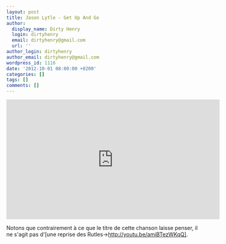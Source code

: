 ```yaml
---
layout: post
title: Jason Lytle - Get Up And Go
author:
  display_name: Dirty Henry
  login: dirtyhenry
  email: dirtyhenry@gmail.com
  url: ''
author_login: dirtyhenry
author_email: dirtyhenry@gmail.com
wordpress_id: 1116
date: '2012-10-01 08:00:00 +0200'
categories: []
tags: []
comments: []
---
```

<iframe width="560" height="315" src="http://www.youtube.com/embed/VhZrONoR29E" frameborder="0" allowfullscreen></iframe>

Notons que contrairement à ce que le titre de cette chanson laisse penser, il ne s'agit pas d'[une reprise des Rutles->http://youtu.be/amiBTezWKqQ].
